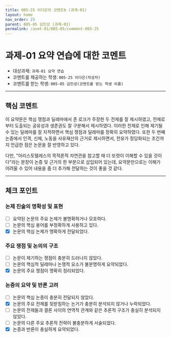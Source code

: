 ```yaml
---
title: 005-25 이다은의 코멘트b (과제-01) 
layout: home
nav_order: 25
parent: 005-05 김민성 (과제-01)
permalink: /asmt-01/005-05/comment-005-25
---
```


# 과제-01 요약 연습에 대한 코멘트

- 대상과제: `과제-01 요약 연습`
- 코멘트를 제공하는 학생: `005-25 이다은(작성자)` 
- 코멘트를 받는 학생: `005-05 김민성(코멘트를 받는 학생 이름)` 

---

## 핵심 코멘트

이 요약문은 핵심 쟁점과 딜레마에서 존 로크가 주장한 두 전제를 잘 제시하였고, 전제로부터 도출되는 공유성과 생존권도 잘 구분해서 제시하였다. 이러한 전제로 인해 제기될 수 있는 딜레마를 잘 지적하면서 핵심 쟁점과 딜레마를 정확히 요약하였다. 또한 두 번째 논증에서 인격, 신체, 노동을 사유재산의 근거로 제시하면서, 전유가 정당화되는 조건까지 언급한 점은 논문을 잘 반영하고 있다. 

다만, "아리스토텔레스의 목적론적 자연관을 참고할 때 더 또렷이 이해할 수 있을 것이다"라는 문장이 논증 및 근거의 한 부분으로 삽입되어 있는데, 요약문만으로는 이해가 어려울 수 있어 내용을 좀 더 추가해 전달하는 것이 좋을 것 같다. 

---

## 체크 포인트

### 논제 진술의 명확성 및 표현  
- [ ] 요약된 논문의 주요 논제가 불명확하거나 모호하다.  
- [ ] 논문의 핵심 용어를 부정확하게 사용하고 있다.  
- [x] 논문의 핵심 논제가 명확하게 전달되었다.  

### 주요 쟁점 및 논의의 구조  
- [ ] 논문이 제기하는 쟁점이 충분히 드러나지 않았다.  
- [ ] 논문의 핵심적 딜레마나 논쟁적 요소가 불분명하게 요약되었다.  
- [x] 논문의 주요 쟁점이 명확히 정리되었다.  

### 논증의 요약 및 반론 고려  
- [ ] 논문의 핵심 논증이 충분히 전달되지 않았다.  
- [x] 논문의 주요 전제를 뒷받침하는 논거가 충분히 분석되지 않거나 누락되었다.  
- [ ] 논문의 전제들과 결론 사이의 연역적 관계와 같은 추론적 구조가 충실히 분석되지 않았다.  
- [ ] 논문의 다른 주요 추론적 전략이 불충분하게 서술되었다.
- [x] 논증과 반론이 충실하게 요약되었다. 